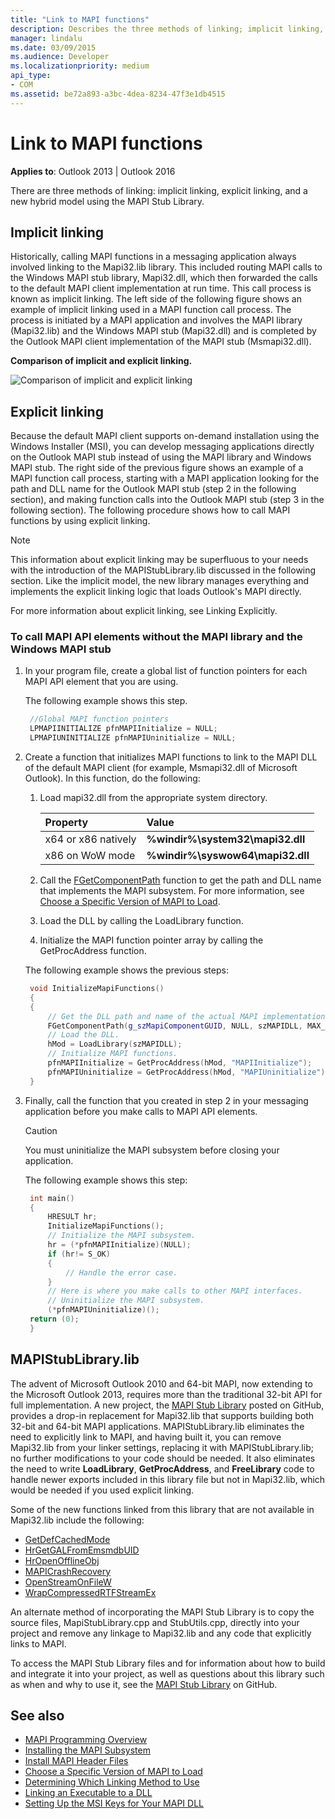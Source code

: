 ```yaml
---
title: "Link to MAPI functions"
description: Describes the three methods of linking; implicit linking, explicit linking, and a new hybrid model using the MAPI Stub Library.
manager: lindalu
ms.date: 03/09/2015
ms.audience: Developer
ms.localizationpriority: medium
api_type:
- COM
ms.assetid: be72a893-a3bc-4dea-8234-47f3e1db4515
---
```


# Link to MAPI functions

**Applies to**: Outlook 2013 | Outlook 2016 
  
There are three methods of linking: implicit linking, explicit linking, and a new hybrid model using the MAPI Stub Library.
  
## Implicit linking

Historically, calling MAPI functions in a messaging application always involved linking to the Mapi32.lib library. This included routing MAPI calls to the Windows MAPI stub library, Mapi32.dll, which then forwarded the calls to the default MAPI client implementation at run time. This call process is known as implicit linking. The left side of the following figure shows an example of implicit linking used in a MAPI function call process. The process is initiated by a MAPI application and involves the MAPI library (Mapi32.lib) and the Windows MAPI stub (Mapi32.dll) and is completed by the Outlook MAPI client implementation of the MAPI stub (Msmapi32.dll).
  
**Comparison of implicit and explicit linking.**

![Comparison of implicit and explicit linking](media/09d9c49a-a52d-4407-9013-d0d14c8f63f6.gif "Comparison of implicit and explicit linking")
  
## Explicit linking

Because the default MAPI client supports on-demand installation using the Windows Installer (MSI), you can develop messaging applications directly on the Outlook MAPI stub instead of using the MAPI library and Windows MAPI stub. The right side of the previous figure shows an example of a MAPI function call process, starting with a MAPI application looking for the path and DLL name for the Outlook MAPI stub (step 2 in the following section), and making function calls into the Outlook MAPI stub (step 3 in the following section). The following procedure shows how to call MAPI functions by using explicit linking. 
  
> [!NOTE]
> This information about explicit linking may be superfluous to your needs with the introduction of the MAPIStubLibrary.lib discussed in the following section. Like the implicit model, the new library manages everything and implements the explicit linking logic that loads Outlook's MAPI directly. 
  
For more information about explicit linking, see Linking Explicitly.
  
### To call MAPI API elements without the MAPI library and the Windows MAPI stub

1. In your program file, create a global list of function pointers for each MAPI API element that you are using. 
    
   The following example shows this step.
    
   ```cpp
    //Global MAPI function pointers
    LPMAPIINITIALIZE pfnMAPIInitialize = NULL;
    LPMAPIUNINITIALIZE pfnMAPIUninitialize = NULL;
   ```

2. Create a function that initializes MAPI functions to link to the MAPI DLL of the default MAPI client (for example, Msmapi32.dll of Microsoft Outlook). In this function, do the following: 
    
    1. Load mapi32.dll from the appropriate system directory. 
        
       |Property |Value |
       |:-----|:-----|
       |x64 or x86 natively  <br/> |**%windir%\system32\mapi32.dll** <br/> |
       |x86 on WoW mode  <br/> |**%windir%\syswow64\mapi32.dll** <br/> |
    
    2. Call the [FGetComponentPath](fgetcomponentpath.md) function to get the path and DLL name that implements the MAPI subsystem. For more information, see [Choose a Specific Version of MAPI to Load](how-to-choose-a-specific-version-of-mapi-to-load.md).
        
    3. Load the DLL by calling the LoadLibrary function. 
        
    4. Initialize the MAPI function pointer array by calling the GetProcAddress function. 
        
    The following example shows the previous steps:
        
   ```cpp
    void InitializeMapiFunctions()
    {
    {
        // Get the DLL path and name of the actual MAPI implementation.
        FGetComponentPath(g_szMapiComponentGUID, NULL, szMAPIDLL, MAX_PATH);
        // Load the DLL.
        hMod = LoadLibrary(szMAPIDLL);
        // Initialize MAPI functions.
        pfnMAPIInitialize = GetProcAddress(hMod, "MAPIInitialize");
        pfnMAPIUninitialize = GetProcAddress(hMod, "MAPIUninitialize");
    }
   ```

3. Finally, call the function that you created in step 2 in your messaging application before you make calls to MAPI API elements. 
    
   > [!CAUTION]
   > You must uninitialize the MAPI subsystem before closing your application. 
  
   The following example shows this step: 
    
   ```cpp
    int main()
    {
        HRESULT hr;
        InitializeMapiFunctions();
        // Initialize the MAPI subsystem.
        hr = (*pfnMAPIInitialize)(NULL);
        if (hr!= S_OK)
        {
            // Handle the error case.
        }
        // Here is where you make calls to other MAPI interfaces.
        // Uninitialize the MAPI subsystem.
        (*pfnMAPIUninitialize)();
    return (0);
    }
   ```

## MAPIStubLibrary.lib

The advent of Microsoft Outlook 2010 and 64-bit MAPI, now extending to the Microsoft Outlook 2013, requires more than the traditional 32-bit API for full implementation. A new project, the [MAPI Stub Library](https://github.com/microsoft/MAPIStubLibrary) posted on GitHub, provides a drop-in replacement for Mapi32.lib that supports building both 32-bit and 64-bit MAPI applications. MAPIStubLibrary.lib eliminates the need to explicitly link to MAPI, and having built it, you can remove Mapi32.lib from your linker settings, replacing it with MAPIStubLibrary.lib; no further modifications to your code should be needed. It also eliminates the need to write **LoadLibrary**, **GetProcAddress**, and **FreeLibrary** code to handle newer exports included in this library file but not in Mapi32.lib, which would be needed if you used explicit linking. 
  
Some of the new functions linked from this library that are not available in Mapi32.lib include the following:
  
- [GetDefCachedMode](getdefcachedmode.md)    
- [HrGetGALFromEmsmdbUID](hrgetgalfromemsmdbuid.md)   
- [HrOpenOfflineObj](hropenofflineobj.md)    
- [MAPICrashRecovery](mapicrashrecovery.md)   
- [OpenStreamOnFileW](openstreamonfilew.md)    
- [WrapCompressedRTFStreamEx](wrapcompressedrtfstreamex.md)
    
An alternate method of incorporating the MAPI Stub Library is to copy the source files, MapiStubLibrary.cpp and StubUtils.cpp, directly into your project and remove any linkage to Mapi32.lib and any code that explicitly links to MAPI.
  
To access the MAPI Stub Library files and for information about how to build and integrate it into your project, as well as questions about this library such as when and why to use it, see the [MAPI Stub Library](https://github.com/microsoft/MAPIStubLibrary) on GitHub. 
  
## See also

- [MAPI Programming Overview](mapi-programming-overview.md)
- [Installing the MAPI Subsystem](installing-the-mapi-subsystem.md)
- [Install MAPI Header Files](how-to-install-mapi-header-files.md)
- [Choose a Specific Version of MAPI to Load](how-to-choose-a-specific-version-of-mapi-to-load.md)
- [Determining Which Linking Method to Use](https://msdn.microsoft.com/library/253b8k2c.aspx)
- [Linking an Executable to a DLL](https://msdn.microsoft.com/library/9yd93633.aspx)
- [Setting Up the MSI Keys for Your MAPI DLL](https://msdn.microsoft.com/library/ee909494%28v=VS.85%29.aspx)

